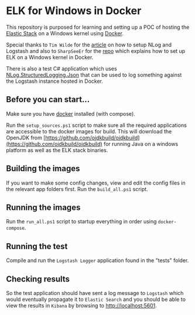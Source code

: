 # ELK for Windows in Docker

This repository is purposed for learning and setting up a POC of hosting the [Elastic Stack](https://www.elastic.co/products) on a Windows kernel using [Docker](https://www.docker.com/).

Special thanks to `Tim Wilde` for the [article](https://www.honeycomb.io/blog/2018/01/simple-structured-logging-with-nlog/) on how to setup NLog and Logstash and also to `SharpSeeEr` for the [repo](https://github.com/SharpSeeEr/Dockerfiles) which explains how to set up ELK on a Windows kernel in Docker.

There is also a test C# application which uses [NLog.StructuredLogging.Json](https://github.com/justeat/NLog.StructuredLogging.Json) that can be used to log something against the Logstash instance hosted in Docker.

## Before you can start...

Make sure you have [docker](https://hub.docker.com/editions/community/docker-ce-desktop-windows) installed (with compose).

Run the `setup_sources.ps1` script to make sure all the required applications are accessible to the docker images for build.
This will download the OpenJDK from [https://github.com/ojdkbuild/ojdkbuild](https://github.com/ojdkbuild/ojdkbuild) for running Java on a windows platform as well as the ELK stack binaries.

## Building the images

If you want to make some config changes, view and edit the config files in the relevant app folders first.
Run the `build_all.ps1` script.

## Running the images

Run the `run_all.ps1` script to startup everything in order using `docker-compose`.

## Running the test

Compile and run the `Logstash Logger` application found in the "tests" folder.

## Checking results

So the test application should have sent a log message to `Logstash` which would eventually propagate it to `Elastic Search` and you should be able to view the results in `Kibana` by browsing to [http://localhost:5601](http://localhost:5601).
